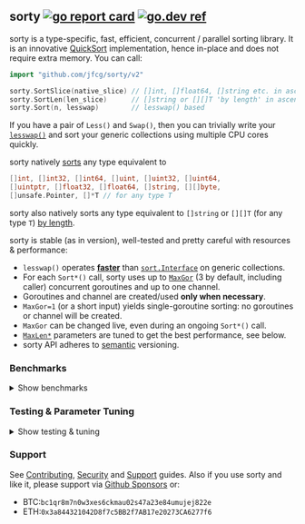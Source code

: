 ## sorty [![go report card](https://goreportcard.com/badge/github.com/jfcg/sorty/v2)](https://goreportcard.com/report/github.com/jfcg/sorty/v2) [![go.dev ref](https://pkg.go.dev/static/frontend/badge/badge.svg)](https://pkg.go.dev/github.com/jfcg/sorty/v2#pkg-overview)

sorty is a type-specific, fast, efficient, concurrent / parallel sorting
library. It is an innovative [QuickSort](https://en.wikipedia.org/wiki/Quicksort)
implementation, hence in-place and does not require extra memory. You can call:
```go
import "github.com/jfcg/sorty/v2"

sorty.SortSlice(native_slice) // []int, []float64, []string etc. in ascending order
sorty.SortLen(len_slice)      // []string or [][]T 'by length' in ascending order
sorty.Sort(n, lesswap)        // lesswap() based
```
If you have a pair of `Less()` and `Swap()`, then you can trivially write your
[`lesswap()`](https://pkg.go.dev/github.com/jfcg/sorty/v2#Sort) and sort your generic
collections using multiple CPU cores quickly.

sorty natively [sorts](https://pkg.go.dev/github.com/jfcg/sorty/v2#SortSlice) any type equivalent to
```go
[]int, []int32, []int64, []uint, []uint32, []uint64,
[]uintptr, []float32, []float64, []string, [][]byte,
[]unsafe.Pointer, []*T // for any type T
```
sorty also natively sorts any type equivalent to `[]string` or `[][]T` (for any type `T`)
[by length](https://pkg.go.dev/github.com/jfcg/sorty/v2#SortLen).

sorty is stable (as in version), well-tested and pretty careful with resources & performance:
- `lesswap()` operates [**faster**](https://github.com/lynxkite/lynxkite/pull/141#issuecomment-779673635)
than [`sort.Interface`](https://pkg.go.dev/sort#Interface) on generic collections.
- For each `Sort*()` call, sorty uses up to [`MaxGor`](https://pkg.go.dev/github.com/jfcg/sorty/v2#pkg-variables)
(3 by default, including caller) concurrent goroutines and up to one channel.
- Goroutines and channel are created/used **only when necessary**.
- `MaxGor=1` (or a short input) yields single-goroutine sorting: no goroutines or channel will be created.
- `MaxGor` can be changed live, even during an ongoing `Sort*()` call.
- [`MaxLen*`](https://pkg.go.dev/github.com/jfcg/sorty/v2#pkg-constants) parameters are
tuned to get the best performance, see below.
- sorty API adheres to [semantic](https://semver.org) versioning.

### Benchmarks
<details><summary>Show benchmarks</summary>

Comparing against [sort.Slice](https://pkg.go.dev/sort#Slice), [sortutil](https://github.com/twotwotwo/sorts),
[zermelo](https://github.com/shawnsmithdev/zermelo) and [radix](https://github.com/yourbasic/radix) with Go
version `1.17.8` on:

Machine|CPU|OS|Kernel
:---|:---|:---|:---
R6|Ryzen 1600   |Manjaro|5.10.105
i5|Core i5 4210M|Manjaro|5.10.105

Sorting uniformly distributed random uint32 slice (in seconds):

Library(-MaxGor)|R6|i5
:---|---:|---:
sort.Slice|12.06|14.01
  sortutil| 1.42| 3.12
   zermelo| 1.93| 1.12
   sorty-1| 6.18| 6.06
   sorty-2| 3.21| 3.18
   sorty-3| 2.17| 2.56
   sorty-4| 1.78| 2.26
sortyLsw-1|11.47|13.00
sortyLsw-2| 5.99| 6.80
sortyLsw-3| 4.08| 5.50
sortyLsw-4| 3.32| 4.78

Sorting normally distributed random float32 slice (in seconds):

Library(-MaxGor)|R6|i5
:---|---:|---:
sort.Slice|13.13|14.46
  sortutil| 1.99| 3.50
   zermelo| 4.51| 3.18
   sorty-1| 7.32| 6.86
   sorty-2| 3.89| 3.59
   sorty-3| 2.63| 2.78
   sorty-4| 2.29| 2.49
sortyLsw-1|12.83|13.60
sortyLsw-2| 6.76| 7.13
sortyLsw-3| 4.67| 5.63
sortyLsw-4| 3.88| 4.96

Sorting uniformly distributed random string slice (in seconds):

Library(-MaxGor)|R6|i5
:---|---:|---:
sort.Slice| 6.06| 7.05
  sortutil| 1.35| 1.94
   radix  | 4.26| 3.35
   sorty-1| 4.62| 5.30
   sorty-2| 2.41| 2.95
   sorty-3| 1.65| 2.73
   sorty-4| 1.50| 2.55
sortyLsw-1| 5.90| 6.77
sortyLsw-2| 3.12| 3.74
sortyLsw-3| 2.23| 3.37
sortyLsw-4| 1.98| 3.19

Sorting uniformly distributed random []byte slice (in seconds):

Library(-MaxGor)|R6|i5
:---|---:|---:
sort.Slice| 5.19| 6.20
   sorty-1| 3.32| 3.76
   sorty-2| 1.71| 2.05
   sorty-3| 1.25| 1.94
   sorty-4| 1.09| 1.80

Sorting uniformly distributed random string slice by length (in seconds):

Library(-MaxGor)|R6|i5
:---|---:|---:
sort.Slice| 2.99| 3.40
   sorty-1| 1.71| 1.91
   sorty-2| 0.95| 1.01
   sorty-3| 0.68| 0.86
   sorty-4| 0.57| 0.80

Sorting uniformly distributed random []byte slice by length (in seconds):

Library(-MaxGor)|R6|i5
:---|---:|---:
sort.Slice| 3.09| 3.47
   sorty-1| 1.18| 1.25
   sorty-2| 0.67| 0.67
   sorty-3| 0.47| 0.57
   sorty-4| 0.43| 0.54
</details>

### Testing & Parameter Tuning
<details><summary>Show testing & tuning</summary>

First, make sure everything is fine:
```
go test -timeout 1h
```
You can tune `MaxLen*` for your platform/CPU with (optimization flags):
```
go test -timeout 4h -gcflags '-dwarf=0 -B' -ldflags '-s -w' -tags tuneparam
```
Now update `MaxLen*` in `maxc.go`, uncomment imports & respective `mfc*()`
calls in `tmain_test.go` and compare your tuned sorty with other libraries:
```
go test -timeout 1h -gcflags '-dwarf=0 -B' -ldflags '-s -w'
```
Remember to build sorty (and your functions like [`SortObjAsc()`](https://pkg.go.dev/github.com/jfcg/sorty/v2#Sort))
with the same optimization flags you used for tuning. `-B` flag is especially helpful.
</details>

### Support
See [Contributing](./.github/CONTRIBUTING.md), [Security](./.github/SECURITY.md) and [Support](./.github/SUPPORT.md) guides. Also if you use sorty and like it, please support via [Github Sponsors](https://github.com/sponsors/jfcg) or:
- BTC:`bc1qr8m7n0w3xes6ckmau02s47a23e84umujej822e`
- ETH:`0x3a844321042D8f7c5BB2f7AB17e20273CA6277f6`
